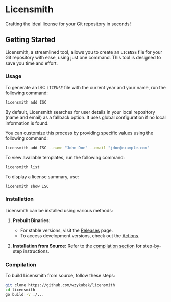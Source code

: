 # Licensmith

Crafting the ideal license for your Git repository in seconds!

## Getting Started

Licensmith, a streamlined tool, allows you to create an `LICENSE` file for your Git repository with ease, using just one command. This tool is designed to save you time and effort.

### Usage

To generate an ISC `LICENSE` file with the current year and your name, run the following command:

```bash
licensmith add ISC
```

By default, Licensmith searches for user details in your local repository (name and email) as a fallback option. It uses global configuration if no local information is found.

You can customize this process by providing specific values using the following command:

```bash
licensmith add ISC --name "John Doe" --email "jdoe@example.com"
```

To view available templates, run the following command:

```bash
licensmith list
```

To display a license summary, use:

```bash
licensmith show ISC
```

### Installation

Licensmith can be installed using various methods:

1. **Prebuilt Binaries:**
    - For stable versions, visit the [Releases](https://github.com/wzykubek/licensmith/releases) page.
    - To access development versions, check out the [Actions](https://github.com/wzykubek/licensmith/actions).

2. **Installation from Source:** Refer to the [compilation section](#compilation) for step-by-step instructions.

### Compilation

To build Licensmith from source, follow these steps:

```bash
git clone https://github.com/wzykubek/licensmith
cd licensmith
go build -v ./...
```
